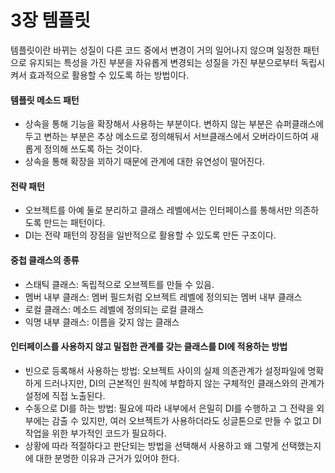 # 3장 템플릿

템플릿이란 바뀌는 성질이 다른 코드 중에서 변경이 거의 일어나지 않으며 일정한 패턴으로 유지되는 특성을 가진 부분을 자유롭게 변경되는 성질을 가진 부분으로부터 독립시켜서 효과적으로 활용할 수 있도록 하는 방법이다.

#### 템플릿 메소드 패턴
* 상속을 통해 기능을 확장해서 사용하는 부분이다. 변하지 않는 부분은 슈퍼클래스에 두고 변하는 부분은 추상 메소드로 정의해둬서 서브클래스에서 오버라이드하여 새롭게 정의해 쓰도록 하는 것이다.
* 상속을 통해 확장을 꾀하기 때문에 관계에 대한 유연성이 떨어진다.

#### 전략 패턴
* 오브젝트를 아예 둘로 분리하고 클래스 레벨에서는 인터페이스를 통해서만 의존하도록 만드는 패턴이다.
* DI는 전략 패턴의 장점을 일반적으로 활용할 수 있도록 만든 구조이다.

#### 중첩 클래스의 종류
* 스태틱 클래스: 독립적으로 오브젝트를 만들 수 있음.
* 멤버 내부 클래스: 멤버 필드처럼 오브젝트 레벨에 정의되는 멤버 내부 클래스
* 로컬 클래스: 메소드 레벨에 정의되는 로컬 클래스
* 익명 내부 클래스: 이름을 갖지 않는 클래스

#### 인터페이스를 사용하지 않고 밀접한 관계를 갖는 클래스를 DI에 적용하는 방법
* 빈으로 등록해서 사용하는 방법: 오브젝트 사이의 실제 의존관계가 설정파일에 명확하게 드러나지만, DI의 근본적인 원칙에 부합하지 않는 구체적인 클래스와의 관계가 설정에 직접 노출된다.
* 수동으로 DI를 하는 방법: 필요에 따라 내부에서 은밀히 DI를 수행하고 그 전략을 외부에는 감출 수 있지만, 여러 오브젝트가 사용하더라도 싱글톤으로 만들 수 없고 DI 작업을 위한 부가적인 코드가 필요하다.
* 상황에 따라 적절하다고 판단되는 방법을 선택해서 사용하고 왜 그렇게 선택했는지에 대한 분명한 이유과 근거가 있어야 한다.
